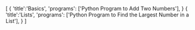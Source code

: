 [
    {
        'title':'Basics',
        'programs': ['Python Program to Add Two Numbers'],
    }
    {
        'title':'Lists',
        'programs': ['Python Program to Find the Largest Number in a List'],
    }
]
